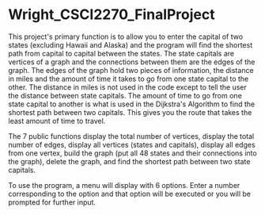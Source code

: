 # Wright_CSCI2270_FinalProject

This project's primary function is to allow you to enter the capital of two states (excluding Hawaii and Alaska) and the program will find the shortest path from capital to capital between the states. The state capitals are vertices of a graph and the connections between them are the edges of the graph. The edges of the graph hold two pieces of information, the distance in miles and the amount of time it takes to go from one state capital to the other. The distance in miles is not used in the code except to tell the user the distance between state capitals. The amount of time to go from one state capital to another is what is used in the Dijkstra's Algorithm to find the shortest path between two capitals. This gives you the route that takes the least amount of time to travel.

The 7 public functions display the total number of vertices, display the total number of edges, display all vertices (states and capitals), display all edges from one vertex, build the graph (put all 48 states and their connections into the graph), delete the graph, and find the shortest path between two state capitals.

To use the program, a menu will display with 6 options. Enter a number corresponding to the option and that option will be executed or you will be prompted for further input.

